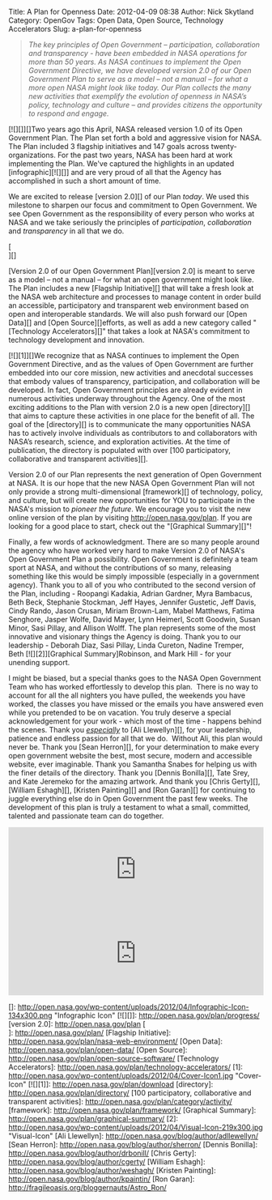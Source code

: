 Title: A Plan for Openness
Date: 2012-04-09 08:38
Author: Nick Skytland
Category: OpenGov
Tags: Open Data, Open Source, Technology Accelerators
Slug: a-plan-for-openness

> *The key principles of Open Government – participation, collaboration
> and transparency - have been embedded in NASA operations for more than
> 50 years. As NASA continues to implement the Open Government
> Directive, we have developed version 2.0 of our Open Government Plan
> to serve as a model – not a manual – for what a more open NASA might
> look like today. Our Plan collects the many new activities that
> exemplify the evolution of openness in NASA’s policy, technology and
> culture – and provides citizens the opportunity to respond and
> engage.*

[![][]][]Two years ago this April, NASA released version 1.0 of its Open
Government Plan. The Plan set forth a bold and aggressive vision for
NASA. The Plan included 3 flagship initiatives and 147 goals across
twenty-organizations. For the past two years, NASA has been hard at work
implementing the Plan. We've captured the highlights in an updated
[infographic][![][]] and are very proud of all that the Agency has
accomplished in such a short amount of time.

We are excited to release [version 2.0][] of our Plan *today*. We used
this milestone to sharpen our focus and commitment to Open Government.
We see Open Government as the responsibility of every person who works
at NASA and we take seriously the principles of *participation*,
*collaboration* and *transparency* in all that we do.

[  
][]

[Version 2.0 of our Open Government Plan][version 2.0] is meant to serve
as a model – not a manual – for what an open government might look like.
The Plan includes a new [Flagship Initiative][] that will take a fresh
look at the NASA web architecture and processes to manage content in
order build an accessible, participatory and transparent web environment
based on open and interoperable standards. We will also push forward our
[Open Data][] and [Open Source][]efforts, as well as add a new category
called "[Technology Accelerators][]" that takes a look at NASA's
commitment to technology development and innovation.

[![][1]][]We recognize that as NASA continues to implement the Open
Government Directive, and as the values of Open Government are further
embedded into our core mission, new activities and anecdotal successes
that embody values of transparency, participation, and collaboration
will be developed. In fact, Open Government principles are already
evident in numerous activities underway throughout the Agency. One of
the most exciting additions to the Plan with version 2.0 is a new open
[directory][] that aims to capture these activities in one place for the
benefit of all. The goal of the [directory][] is to communicate the many
opportunities NASA has to actively involve individuals as contributors
to and collaborators with NASA’s research, science, and exploration
activities. At the time of publication, the directory is populated with
over [100 participatory, collaborative and transparent activities][].

Version 2.0 of our Plan represents the next generation of Open
Government at NASA. It is our hope that the new NASA Open Government
Plan will not only provide a strong multi-dimensional [framework][] of
technology, policy, and culture, but will create new opportunities for
YOU to participate in the NASA's mission to *pioneer the future*. We
encourage you to visit the new online version of the plan by visiting
<http://open.nasa.gov/plan>. If you are looking for a good place to
start, check out the "[Graphical Summary][]"!

Finally, a few words of acknowledgment. There are so many people around
the agency who have worked very hard to make Version 2.0 of NASA's Open
Government Plan a possibility. Open Government is definitely a team
sport at NASA, and without the contributions of so many, releasing
something like this would be simply impossible (especially in a
government agency). Thank you to all of you who contributed to the
second version of the Plan, including - Roopangi Kadakia, Adrian
Gardner, Myra Bambacus, Beth Beck, Stephanie Stockman, Jeff Hayes,
Jennifer Gustetic, Jeff Davis, Cindy Rando, Jason Crusan, Miriam
Brown-Lam, Mabel Matthews, Fatima Senghore, Jasper Wolfe, David Mayer,
Lynn Heimerl, Scott Goodwin, Susan Minor, Sasi Pillay, and Allison
Wolff. The plan represents some of the most innovative and visionary
things the Agency is doing. Thank you to our leadership - Deborah Diaz,
Sasi Pillay, Linda Cureton, Nadine Tremper, Beth [![][2]][Graphical
Summary]Robinson, and Mark Hill - for your unending support.

I might be biased, but a special thanks goes to the NASA Open Government
Team who has worked effortlessly to develop this plan.  There is no way
to account for all the all nighters you have pulled, the weekends you
have worked, the classes you have missed or the emails you have answered
even while you pretended to be on vacation. You truly deserve a special
acknowledgement for your work - which most of the time - happens behind
the scenes. Thank you <span
style="text-decoration: underline;">*especially*</span> to [Ali
Llewellyn][], for your leadership, patience and endless passion for all
that we do.  Without Ali, this plan would never be. Thank you [Sean
Herron][], for your determination to make every open government website
the best, most secure, modern and accessible website, ever imaginable.
Thank you Samantha Snabes for helping us with the finer details of the
directory. Thank you [Dennis Bonilla][], Tate Srey, and Kate Jeremeko
for the amazing artwork. And thank you [Chris Gerty][], [William
Eshagh][], [Kristen Painting][] and [Ron Garan][] for continuing to
juggle everything else do in Open Government the past few weeks. The
development of this plan is truly a testament to what a small,
committed, talented and passionate team can do together.

<iframe width="100%" height="166" scrolling="no" src="http://w.soundcloud.com/player/?url=http%3A%2F%2Fapi.soundcloud.com%2Ftracks%2F42889376&amp;auto_play=false&amp;show_artwork=false&amp;color=ff7700" frameborder="0"></iframe>

<iframe width="100%" height="166" scrolling="no" src="http://w.soundcloud.com/player/?url=http%3A%2F%2Fapi.soundcloud.com%2Ftracks%2F42736768&amp;auto_play=false&amp;show_artwork=false&amp;color=0066cc" frameborder="0"></iframe>

<p>
<script async class="speakerdeck-embed" data-id="4f823ed42e8b120022010114" data-ratio="1.5975039001560063" src="//speakerdeck.com/assets/embed.js"></script>
</p>

  []: http://open.nasa.gov/wp-content/uploads/2012/04/Infographic-Icon-134x300.png
    "Infographic Icon"
  [![][]]: http://open.nasa.gov/plan/progress/
  [version 2.0]: http://open.nasa.gov/plan
  [  
 ]: http://open.nasa.gov/plan/
  [Flagship Initiative]: http://open.nasa.gov/plan/nasa-web-environment/
  [Open Data]: http://open.nasa.gov/plan/open-data/
  [Open Source]: http://open.nasa.gov/plan/open-source-software/
  [Technology Accelerators]: http://open.nasa.gov/plan/technology-accelerators/
  [1]: http://open.nasa.gov/wp-content/uploads/2012/04/Cover-Icon1.jpg
    "Cover-Icon"
  [![][1]]: http://open.nasa.gov/plan/download
  [directory]: http://open.nasa.gov/plan/directory/
  [100 participatory, collaborative and transparent activities]: http://open.nasa.gov/plan/category/activity/
  [framework]: http://open.nasa.gov/plan/framework/
  [Graphical Summary]: http://open.nasa.gov/plan/graphical-summary/
  [2]: http://open.nasa.gov/wp-content/uploads/2012/04/Visual-Icon-219x300.jpg
    "Visual-Icon"
  [Ali Llewellyn]: http://open.nasa.gov/blog/author/adllewellyn/
  [Sean Herron]: http://open.nasa.gov/blog/author/sherron/
  [Dennis Bonilla]: http://open.nasa.gov/blog/author/drbonill/
  [Chris Gerty]: http://open.nasa.gov/blog/author/cgerty/
  [William Eshagh]: http://open.nasa.gov/blog/author/weshagh/
  [Kristen Painting]: http://open.nasa.gov/blog/author/kpaintin/
  [Ron Garan]: http://fragileoasis.org/bloggernauts/Astro_Ron/
